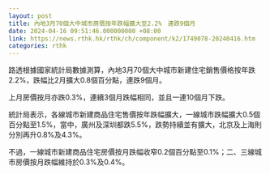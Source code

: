 ```yaml
---
layout: post
title: 內地3月70個大中城市房價按年跌幅擴大至2.2%　連跌9個月
date: 2024-04-16 09:51:46.000000000 +08:00
link: https://news.rthk.hk/rthk/ch/component/k2/1749078-20240416.htm
categories: rthk
---
```


路透根據國家統計局數據測算，內地3月70個大中城市新建住宅銷售價格按年跌2.2%，跌幅比2月擴大0.8個百分點，連跌9個月。

上月房價按月亦跌0.3%，連續3個月跌幅相同，並且一連10個月下跌。

統計局表示，各線城市新建商品住宅售價按年跌幅擴大，一線城市跌幅擴大0.5個百分點至1.5%，當中，廣州及深圳都跌5.5%，跌勢持續並有擴大，北京及上海則分別再升0.8%及4.3%。

不過，一線城市新建商品住宅房價按月跌幅收窄0.2個百分點至0.1%；二、三線城市房價按月跌幅維持於0.3%及0.4%。
